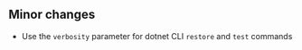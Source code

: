 [//]: # (Format this CHANGELOG.md with these titles:)
[//]: # (Breaking changes)
[//]: # (New features)
[//]: # (Bug fixes)
[//]: # (Minor changes)

## Minor changes

- Use the `verbosity` parameter for dotnet CLI `restore` and `test` commands
